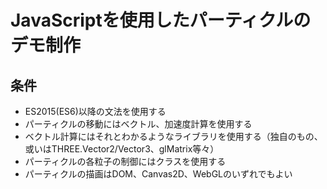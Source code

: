 # JavaScriptを使用したパーティクルのデモ制作
## 条件
- ES2015(ES6)以降の文法を使用する
- パーティクルの移動にはベクトル、加速度計算を使用する
- ベクトル計算にはそれとわかるようなライブラリを使用する（独自のもの、或いはTHREE.Vector2/Vector3、glMatrix等々）
- パーティクルの各粒子の制御にはクラスを使用する
- パーティクルの描画はDOM、Canvas2D、WebGLのいずれでもよい

